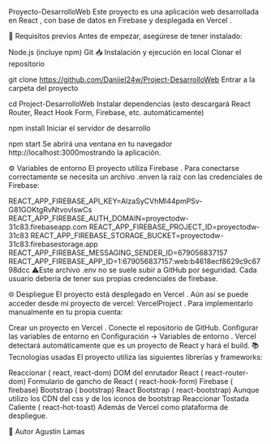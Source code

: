 Proyecto-DesarrolloWeb
Este proyecto es una aplicación web desarrollada en React , con base de datos en Firebase y desplegada en Vercel .

🚀 Requisitos previos
Antes de empezar, asegúrese de tener instalado:

Node.js (incluye npm)
Git
📥 Instalación y ejecución en local
Clonar el repositorio

git clone https://github.com/Daniiel24w/Project-DesarrolloWeb
Entrar a la carpeta del proyecto

cd Project-DesarrolloWeb
Instalar dependencias
(esto descargará React Router, React Hook Form, Firebase, etc. automáticamente)

npm install
Iniciar el servidor de desarrollo

npm start
Se abrirá una ventana en tu navegador http://localhost:3000mostrando la aplicación.

⚙️ Variables de entorno
El proyecto utiliza Firebase . Para conectarse correctamente se necesita un archivo .enven la raíz con las credenciales de Firebase:

REACT_APP_FIREBASE_API_KEY=AIzaSyCVhMl44pmPSv-G81GOKtgRvNtvovlswCs
REACT_APP_FIREBASE_AUTH_DOMAIN=proyectodw-31c83.firebaseapp.com
REACT_APP_FIREBASE_PROJECT_ID=proyectodw-31c83
REACT_APP_FIREBASE_STORAGE_BUCKET=proyectodw-31c83.firebasestorage.app  
REACT_APP_FIREBASE_MESSAGING_SENDER_ID=679056837157
REACT_APP_FIREBASE_APP_ID=1:679056837157:web:b4618ecf8629c9c6798dcc
⚠️Este archivo .env no se suele subir a GitHub por seguridad. Cada usuario deberia de tener sus propias credenciales de firebase.

🌐 Despliegue
El proyecto está desplegado en Vercel . Aún así se puede acceder desde mi proyecto de vercel: VercelProject . Para implementarlo manualmente en tu propia cuenta:

Crear un proyecto en Vercel .
Conecte el repositorio de GitHub.
Configurar las variables de entorno en Configuración → Variables de entorno .
Vercel detectará automáticamente que es un proyecto de React y hará el build.
📚 Tecnologías usadas
El proyecto utiliza las siguientes librerías y frameworks:

Reaccionar ( react, react-dom)
DOM del enrutador React ( react-router-dom)
Formulario de gancho de React ( react-hook-form)
Firebase ( firebase)
Bootstrap ( bootstrap)
React Bootstrap ( react-bootstrap) Aunque utilizo los CDN del css y de los iconos de bootstrap
Reaccionar Tostada Caliente ( react-hot-toast)
Además de Vercel como plataforma de despliegue.

👤 Autor
Agustin Lamas
